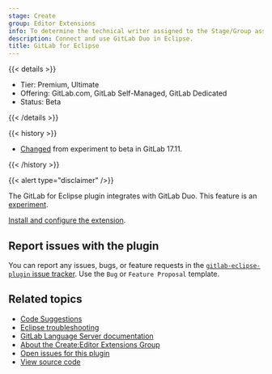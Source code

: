 ```yaml
---
stage: Create
group: Editor Extensions
info: To determine the technical writer assigned to the Stage/Group associated with this page, see https://handbook.gitlab.com/handbook/product/ux/technical-writing/#assignments
description: Connect and use GitLab Duo in Eclipse.
title: GitLab for Eclipse
---
```


{{< details >}}

- Tier: Premium, Ultimate
- Offering: GitLab.com, GitLab Self-Managed, GitLab Dedicated
- Status: Beta

{{< /details >}}

{{< history >}}

- [Changed](https://gitlab.com/gitlab-org/editor-extensions/gitlab-eclipse-plugin/-/issues/163) from experiment to beta in GitLab 17.11.

{{< /history >}}

{{< alert type="disclaimer" />}}

The GitLab for Eclipse plugin integrates with GitLab Duo.
This feature is an [experiment](../../policy/development_stages_support.md).

[Install and configure the extension](setup.md).

## Report issues with the plugin

You can report any issues, bugs, or feature requests in the
[`gitlab-eclipse-plugin` issue tracker](https://gitlab.com/gitlab-org/editor-extensions/gitlab-eclipse-plugin/-/issues).
Use the `Bug` or `Feature Proposal` template.

## Related topics

- [Code Suggestions](../../user/project/repository/code_suggestions/_index.md)
- [Eclipse troubleshooting](troubleshooting.md)
- [GitLab Language Server documentation](../language_server/_index.md)
- [About the Create:Editor Extensions Group](https://handbook.gitlab.com/handbook/engineering/development/dev/create/editor-extensions/)
- [Open issues for this plugin](https://gitlab.com/gitlab-org/editor-extensions/gitlab-eclipse-plugin/-/issues/)
- [View source code](https://gitlab.com/gitlab-org/editor-extensions/gitlab-eclipse-plugin)
